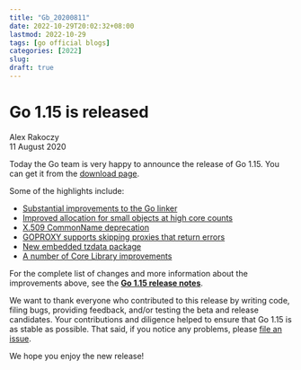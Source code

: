 ```yaml
---
title: "Gb_20200811"
date: 2022-10-29T20:02:32+08:00
lastmod: 2022-10-29
tags: [go official blogs]
categories: [2022]
slug:
draft: true
---
```


# Go 1.15 is released

Alex Rakoczy  
11 August 2020

Today the Go team is very happy to announce the release of Go 1.15. You can get it from the [download page](https://go.dev/dl).

Some of the highlights include:

- [Substantial improvements to the Go linker](https://go.dev/doc/go1.15#linker)
- [Improved allocation for small objects at high core counts](https://go.dev/doc/go1.15#runtime)
- [X.509 CommonName deprecation](https://go.dev/doc/go1.15#commonname)
- [GOPROXY supports skipping proxies that return errors](https://go.dev/doc/go1.15#go-command)
- [New embedded tzdata package](https://go.dev/doc/go1.15#time/tzdata)
- [A number of Core Library improvements](https://go.dev/doc/go1.15#library)

For the complete list of changes and more information about the improvements above, see the [**Go 1.15 release notes**](https://go.dev/doc/go1.15).

We want to thank everyone who contributed to this release by writing code, filing bugs, providing feedback, and/or testing the beta and release candidates. Your contributions and diligence helped to ensure that Go 1.15 is as stable as possible. That said, if you notice any problems, please [file an issue](https://go.dev/issue/new).

We hope you enjoy the new release!